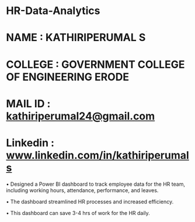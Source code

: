 # HR-Data-Analytics

# NAME : KATHIRIPERUMAL S

# COLLEGE : GOVERNMENT COLLEGE OF ENGINEERING ERODE

# MAIL ID : kathiriperumal24@gmail.com

# Linkedin : www.linkedin.com/in/kathiriperumals

•	Designed a Power BI dashboard to track employee data for the HR team, including working hours, attendance, performance, and leaves.

•	The dashboard streamlined HR processes and increased efficiency.  

•	This dashboard can save 3-4 hrs of work for the HR daily. 
